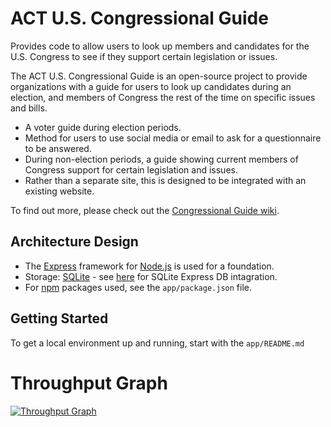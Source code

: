 # ACT U.S. Congressional Guide
Provides code to allow users to look up members and candidates for the U.S. Congress to see if they support certain legislation or issues.

The ACT U.S. Congressional Guide is an open-source project to provide organizations with a guide for users to look up candidates during an election, and members of Congress the rest of the time on specific issues and bills.
* A voter guide during election periods.
* Method for users to use social media or email to ask for a questionnaire to be answered.
* During non-election periods, a guide showing current members of Congress support for certain legislation and issues.
* Rather than a separate site, this is designed to be integrated with an existing website.

To find out more, please check out the [Congressional Guide wiki](https://github.com/ACTtaiwan/CongressionalGuide/wiki/About-the-ACT-U.S.-Congressional-Guide).

## Architecture Design
* The [Express](http://expressjs.com) framework for [Node.js](https://nodejs.org/en/) is used for a foundation.
* Storage: [SQLite](http://sqlite.org) - see [here](http://expressjs.com/en/guide/database-integration.html#sqlite) for SQLite Express DB intagration.
* For [npm](https://www.npmjs.com) packages used, see the `app/package.json` file.

## Getting Started
To get a local environment up and running, start with the `app/README.md`

# Throughput Graph
[![Throughput Graph](https://graphs.waffle.io/ACTtaiwan/CongressionalGuide/throughput.svg)](https://waffle.io/ACTtaiwan/CongressionalGuide/metrics/throughput)
